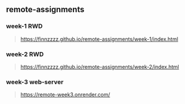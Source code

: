 ## remote-assignments
### week-1 RWD
> https://finnzzzz.github.io/remote-assignments/week-1/index.html
### week-2 RWD
> https://finnzzzz.github.io/remote-assignments/week-2/index.html
### week-3 web-server
> https://remote-week3.onrender.com/
